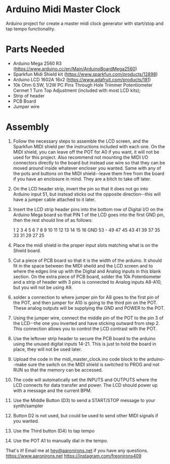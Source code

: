 # Arduino Midi Master Clock
Arduino project for create a master midi clock generator with start/stop and tap tempo functionality.

# Parts Needed
- Arduino Mega 2560 R3 (https://www.arduino.cc/en/Main/ArduinoBoardMega2560)
- Sparkfun Midi Shield kit (https://www.sparkfun.com/products/12898)
- Arduino LCD 1602A 16x2 (https://www.adafruit.com/products/181)
- 10k Ohm 0.5W, 1/2W PC Pins Through Hole Trimmer Potentiometer Cermet 1 Turn Top Adjustment (included with most LCD kits);
- Strip of header
- PCB Board
- Jumper wire

# Assembly
1. Follow the necessary steps to assemble the LCD screen, and the Sparkfun MIDI shield per the instructions included with each one. On the MIDI shield, you can leave off the POT for A0 if you want, it will not be used for this project. Also recommend not mounting the MIDI I/O connectors directly to the board but instead use wire so that they can be moved around inside whatever encloser you wanted.  Same with any of the pots and buttons on the MIDI shield--leave them free from the board if you have an enclosure in mind. They are a bitch to take off later.
2. On the LCD header strip, invert the pin so that it does not go into Arduino input 51, but instead sticks out the opposite direction--this will have a jumper cable attached to it later.
3. Insert the LCD strip header pins into the bottom row of Digital I/O on the Arduino Mega board so that PIN 1 of the LCD goes into the first GND pin, then the rest should line of as follows:

    1	2	3	4	5	6	7	8	9	10	11	12	13	14	15	16
    GND 53	-	49	47	45	43	41	39	37	35	33	31	29	27	25

4. Place the midi shield in the proper input slots matching what is on the Shield board.
5. Cut a piece of PCB board so that it is the width of the arduino. It should fit in the space between the MIDI sheild and the LCD screen and to where the edges line up with the Digital and Analog inputs in this blank section. On the extra piece of PCB board, solder the 10k Potentiometer and a strip of header with 3 pins is connected to Analog inputs A8-A10, but you will not be using A9.
6. solder a connection to where jumper pin for A8 goes to the first pin of the POT, and then jumper for A10 is going to the third pin on the POT. These analog outputs will be supplying the GND and POWER to the POT.
7. Using the jumper wire, connect the middle pin of the POT to the pin 3 of the LCD--the one you inverted and have sticking outward from step 2. This connection allows you to control the LCD contrast with the POT.
8. Use the leftover strip header to secure the PCB board to the arduino using the unused digital inputs 14-21. This is just to hold the board in place, they will not be used later.
9. Upload the code in the midi_master_clock.ino code block to the arduino--make sure the switch on the MIDI shield is switched to PROG and not RUN so that the memory can be accessed.
10. The code will automatically set the INPUTS and OUTPUTS where the LCD connects for data transfer and power.  The LCD should power up with a message and the current BPM.
11. Use the Middle Button (D3) to send a START/STOP message to your synth/sampler
12. Button D2 is not used, but could be used to send other MIDI signals if you wanted.
12. Use the Third button (D4) to tap tempo
13. Use the POT A1 to manually dial in the tempo.


That's it!  Email me at hey@aaronirons.net if you have any questions.
https://www.aaronirons.net
https://instagram.com/freonirons409


